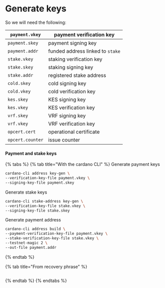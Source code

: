# Generate keys

So we will need the following:

| `payment.vkey`   | payment verification key         |
| ---------------- | -------------------------------- |
| `payment.skey`   | payment signing key              |
| `payment.addr`   | funded address linked to `stake` |
| `stake.vkey`     | staking verification key         |
| `stake.skey`     | staking signing key              |
| `stake.addr`     | registered stake address         |
| `cold.skey`      | cold signing key                 |
| `cold.vkey`      | cold verification key            |
| `kes.skey`       | KES signing key                  |
| `kes.vkey`       | KES verification key             |
| `vrf.skey`       | VRF signing key                  |
| `vrf.vkey`       | VRF verification key             |
| `opcert.cert`    | operational certificate          |
| `opcert.counter` | issue counter                    |

#### Payment and stake keys

{% tabs %}
{% tab title="With the  cardano CLI" %}
Generate payment  keys

```bash
cardano-cli address key-gen \
--verification-key-file payment.vkey \
--signing-key-file payment.skey
```

Generate stake keys

```bash
cardano-cli stake-address key-gen \
--verification-key-file stake.vkey \
--signing-key-file stake.skey
```

Generate payment address&#x20;

```bash
cardano-cli address build \
--payment-verification-key-file payment.vkey \
--stake-verification-key-file stake.vkey \
--testnet-magic 2 \
--out-file payment.addr
```
{% endtab %}

{% tab title="From recovery phrase" %}
```
```
{% endtab %}
{% endtabs %}

